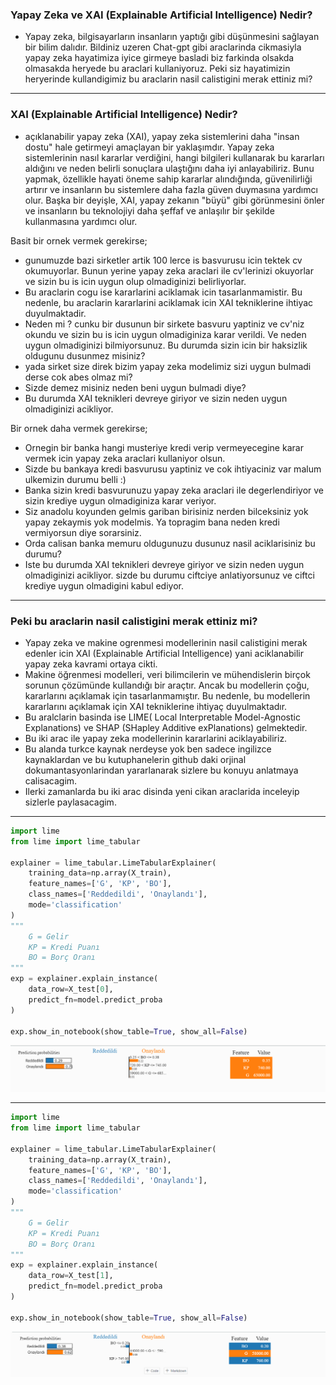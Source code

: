 ### Yapay Zeka ve XAI (Explainable Artificial Intelligence) Nedir?

- Yapay zeka, bilgisayarların insanların yaptığı gibi düşünmesini sağlayan bir bilim dalıdır. Bildiniz uzeren Chat-gpt gibi araclarinda cikmasiyla yapay zeka hayatimiza iyice girmeye basladi biz farkinda olsakda olmasakda heryede bu araclari kullaniyoruz. Peki siz hayatimizin heryerinde kullandigimiz bu araclarin nasil calistigini merak ettiniz mi?

---

### XAI (Explainable Artificial Intelligence) Nedir?

- açıklanabilir yapay zeka (XAI), yapay zeka sistemlerini daha "insan dostu" hale getirmeyi amaçlayan bir yaklaşımdır. Yapay zeka sistemlerinin nasıl kararlar verdiğini, hangi bilgileri kullanarak bu kararları aldığını ve neden belirli sonuçlara ulaştığını daha iyi anlayabiliriz. Bunu yapmak, özellikle hayati öneme sahip kararlar alındığında, güvenilirliği artırır ve insanların bu sistemlere daha fazla güven duymasına yardımcı olur. Başka bir deyişle, XAI, yapay zekanın "büyü" gibi görünmesini önler ve insanların bu teknolojiyi daha şeffaf ve anlaşılır bir şekilde kullanmasına yardımcı olur.

Basit bir ornek vermek gerekirse;

- gunumuzde bazi sirketler artik 100 lerce is basvurusu icin tektek cv okumuyorlar. Bunun yerine yapay zeka araclari ile cv'lerinizi okuyorlar ve sizin bu is icin uygun olup olmadiginizi belirliyorlar.
- Bu araclarin cogu ise kararlarini aciklamak icin tasarlanmamistir. Bu nedenle, bu araclarin kararlarini aciklamak icin XAI tekniklerine ihtiyac duyulmaktadir.
- Neden mi ? cunku bir dusunun bir sirkete basvuru yaptiniz ve cv'niz okundu ve sizin bu is icin uygun olmadiginiza karar verildi. Ve neden uygun olmadiginizi bilmiyorsunuz. Bu durumda sizin icin bir haksizlik oldugunu dusunmez misiniz?
- yada sirket size direk bizim yapay zeka modelimiz sizi uygun bulmadi derse cok abes olmaz mi?
- Sizde demez misiniz neden beni uygun bulmadi diye?
- Bu durumda XAI teknikleri devreye giriyor ve sizin neden uygun olmadiginizi acikliyor.

Bir ornek daha vermek gerekirse;

- Ornegin bir banka hangi musteriye kredi verip vermeyecegine karar vermek icin yapay zeka araclari kullaniyor olsun.
- Sizde bu bankaya kredi basvurusu yaptiniz ve cok ihtiyaciniz var malum ulkemizin durumu belli :)
- Banka sizin kredi basvurunuzu yapay zeka araclari ile degerlendiriyor ve sizin krediye uygun olmadiginiza karar veriyor.
- Siz anadolu koyunden gelmis gariban birisiniz nerden bilceksiniz yok yapay zekaymis yok modelmis. Ya topragim bana neden kredi vermiyorsun diye sorarsiniz.
- Orda calisan banka memuru oldugunuzu dusunuz nasil aciklarisiniz bu durumu?
- Iste bu durumda XAI teknikleri devreye giriyor ve sizin neden uygun olmadiginizi acikliyor. sizde bu durumu ciftciye anlatiyorsunuz ve ciftci krediye uygun olmadigini kabul ediyor.

---

### Peki bu araclarin nasil calistigini merak ettiniz mi?

- Yapay zeka ve makine ogrenmesi modellerinin nasil calistigini merak edenler icin XAI (Explainable Artificial Intelligence) yani aciklanabilir yapay zeka kavrami ortaya cikti.
- Makine öğrenmesi modelleri, veri bilimcilerin ve mühendislerin birçok sorunun çözümünde kullandığı bir araçtır. Ancak bu modellerin çoğu, kararlarını açıklamak için tasarlanmamıştır. Bu nedenle, bu modellerin kararlarını açıklamak için XAI tekniklerine ihtiyaç duyulmaktadır.
- Bu aralclarin basinda ise LIME( Local Interpretable Model-Agnostic Explanations) ve SHAP (SHapley Additive exPlanations) gelmektedir.
- Bu iki arac ile yapay zeka modellerinin kararlarini aciklayabiliriz.
- Bu alanda turkce kaynak nerdeyse yok ben sadece ingilizce kaynaklardan ve bu kutuphanelerin github daki orjinal dokumantasyonlarindan yararlanarak sizlere bu konuyu anlatmaya calisacagim.
- Ilerki zamanlarda bu iki arac disinda yeni cikan araclarida inceleyip sizlerle paylasacagim.

---

```python
import lime
from lime import lime_tabular

explainer = lime_tabular.LimeTabularExplainer(
    training_data=np.array(X_train),
    feature_names=['G', 'KP', 'BO'],
    class_names=['Reddedildi', 'Onaylandı'],
    mode='classification'
)
"""
    G = Gelir
    KP = Kredi Puanı
    BO = Borç Oranı
"""
exp = explainer.explain_instance(
    data_row=X_test[0],
    predict_fn=model.predict_proba
)

exp.show_in_notebook(show_table=True, show_all=False)
```

![Lime Output 1](./output_img/lime_output_1.png)

---

```python
import lime
from lime import lime_tabular

explainer = lime_tabular.LimeTabularExplainer(
    training_data=np.array(X_train),
    feature_names=['G', 'KP', 'BO'],
    class_names=['Reddedildi', 'Onaylandı'],
    mode='classification'
)
"""
    G = Gelir
    KP = Kredi Puanı
    BO = Borç Oranı
"""
exp = explainer.explain_instance(
    data_row=X_test[1],
    predict_fn=model.predict_proba
)

exp.show_in_notebook(show_table=True, show_all=False)
```

![Lime Output 2](./output_img/lime_output_2.png)
